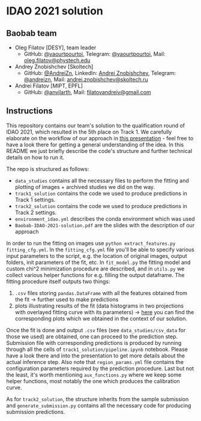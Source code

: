 # IDAO 2021 solution


## Baobab team
* Oleg Filatov [DESY], team leader
  * GitHub: [@yaourtpourtoi](https://github.com/yaourtpourtoi), Telegram: [@yaourtpourtoi](https://t.me/yaourtpourtoi), Mail: <oleg.filatov@phystech.edu> 
* Andrey Znobishchev [Skoltech]
  * GitHub: [@AndreiZn](https://github.com/AndreiZn), LinkedIn: [Andrei Znobishchev](https://ru.linkedin.com/in/andrei-znobishchev-9a498981), Telegram: [@andreizn](https://t.me/andreizn), Mail: <andrei.znobishchev@skoltech.ru> 
* Andrei Filatov [MIPT, EPFL]
  * GitHub: [@anvilarth](https://github.com/anvilarth), Mail: <filatovandreiv@gmail.com>

## Instructions
This repository contains our team's solution to the qualification round of IDAO 2021, which resulted in the 5th place on Track 1. We carefully elaborate on the workflow of our approach in [this presentation](https://github.com/depot-hep/idao-2021/blob/main/Baobab-IDAO-2021-solution.pdf) - feel free to have a look there for getting a general understanding of the idea. In this README we just briefly describe the code's structure and further technical details on how to run it. 

The repo is structured as follows:
* `data_studies` contains all the necessary files to perform the fitting and plotting of images + archived studies we did on the way.
* `track1_solution` contains the code we used to produce predictions in Track 1 settings. 
* `track2_solution` contains the code we used to produce predictions in Track 2 settings. 
* `environment_idao.yml` describes the conda environment which was used
* `Baobab-IDAO-2021-solution.pdf` are the slides with the description of our approach

In order to run the fitting on images use `python extract_features.py fitting_cfg.yml`. In the `fitting_cfg.yml` file you'll be able to specify various input parameters to the script, e.g. the location of original images, output folders, init parameters of the fit, etc. In `fit_model.py` the fitting model and custom chi^2 minimization procedure are described, and in `utils.py` we collect various helper functions for e.g. filling the output dataframe. The fitting procedure itself outputs two things:
1) `.csv` files storing `pandas.DataFrame` with all the features obtained from the fit -> further used to make predictions
2) plots illustrating results of the fit (data histograms in two projections with overlayed fitting curve with its parameters) -> [here](https://disk.yandex.ru/d/iQ2bUKYVfjaP1w) you can find the corresponding plots which we obtained in the context of our solution. 

Once the fit is done and output `.csv` files (see `data_studies/csv_data` for those we used) are obtained, one can proceed to the prediction step. Submission file with corresponding predictions is produced by running through all the cells of `track1_solution/pipeline.ipynb` notebook. Please have a look there and into the presentation to get more details about the actual inference step. Also note that `region_params.yml` file contains the configuration parameters required by the prediction procedure. Last but not the least, it's worth mentioning `aux_functions.py` where we keep some helper functions, most notably the one which produces the calibration curve.

As for `track2_solution`, the structure inherits from the sample submission and `generate_submission.py` contains all the necessary code for producing submission predictions.
